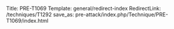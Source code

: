 Title: PRE-T1069
Template: general/redirect-index
RedirectLink: /techniques/T1292
save_as: pre-attack/index.php/Technique/PRE-T1069/index.html
